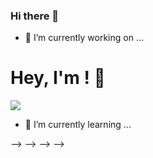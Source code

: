 ### Hi there 👋

- 🔭 I’m currently working on ... 

# Hey, I'm <a href="https://www.linkedin.com/in/<user>/" target="_blank"></a>! 👋

<a href= "https://www.linkedin.com/in/agmalpartida/"><img src="https://img.icons8.com/nolan/50/linkedin.png"/></a>

- 🌱 I’m currently learning ...


<!--
## About me!

* <a href="https://rhtapps.redhat.com/verify?certId=">Red Hat Certified Architect in Infrastructure Level II</a>
* Blogger - check it out! <a href="https:///">https://</a>

-->

<!-- [![agmalpartida's GitHub stats](https://github-readme-stats.vercel.app/api?username=agmalpartida&show_icons=true&theme=onedark)](https://github.com/anuraghazra/github-readme-stats) -->
<!---->
<!-- [![Top Langs](https://github-readme-stats.vercel.app/api/top-langs/?username=agmalpartida&layout=compact&show_icons=true&theme=onedark)](https://github.com/anuraghazra/github-readme-stats) -->
<!---->
<!-- <img src="https://github-readme-stats.vercel.app/api/?username=agmalpartida&show_icons=true&count_private=true&title_color=fffffff&icon_color=000000&text_color=000000" alt="github stats"/> -->
<!-- <!-- -->
<!-- ## Blog posts -->
<!-- <!-- BLOG-POST-LIST:START --> -->
<!-- - [T](https://) -->
<!-- <!-- BLOG-POST-LIST:END --> -->
<!---->
<!-- --> -->
<!-- <!-- -->
<!-- **agmalpartida/agmalpartida** is a ✨ _special_ ✨ repository because its `README.md` (this file) appears on your GitHub profile. -->
<!---->
<!-- Here are some ideas to get you started: -->
<!---->
<!-- - 🔭 I’m currently working on ... -->
<!-- - 🌱 I’m currently learning ... -->
<!-- - 👯 I’m looking to collaborate on ... -->
<!-- - 🤔 I’m looking for help with ... -->
<!-- - 💬 Ask me about ... -->
<!-- - 📫 How to reach me: ... -->
<!-- - 😄 Pronouns: ... -->
<!-- - ⚡ Fun fact: ... -->
<!---->
<!-- ## Reach out & connect -->
<!---->
<!-- [Email](mailto:a@gmail.com) -->
<!-- --> -->
